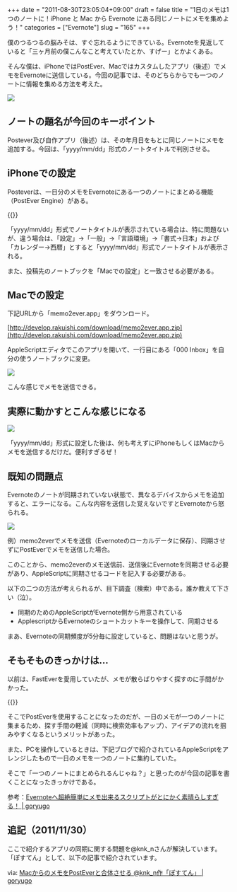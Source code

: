 +++
date = "2011-08-30T23:05:04+09:00"
draft = false
title = "1日のメモは1つのノートに！iPhone と Mac から Evernote にある同じノートにメモを集めよう！"
categories = ["Evernote"]
slug = "165"
+++

僕のつるつるの脳みそは、すぐ忘れるようにできている。Evernoteを見返していると「三ヶ月前の僕こんなこと考えていたとか、すげー」とかよくある。

そんな僕は、iPhoneではPostEver、Macではカスタムしたアプリ（後述）でメモをEvernoteに送信している。今回の記事では、そのどちらからでも一つのノートに情報を集める方法を考えた。

![](/images/2011/09/0165_1.png)

## ノートの題名が今回のキーポイント

Postever及び自作アプリ（後述）は、その年月日をもとに同じノートにメモを追加する。今回は、「yyyy/mm/dd」形式のノートタイトルで判別させる。

## iPhoneでの設定

Posteverは、一日分のメモをEvernoteにある一つのノートにまとめる機能（PostEver Engine）がある。

{{<app id="422023962" title="PostEver 2.2.2（￥170）" src="http://a1.mzstatic.com/us/r1000/070/Purple/b3/7a/ec/mzl.hvxudaba.100x100-75.png">}}

「yyyy/mm/dd」形式でノートタイトルが表示されている場合は、特に問題ないが、違う場合は、「設定」→「一般」→「言語環境」→「書式→日本」および「カレンダー→西暦」とすると「yyyy/mm/dd」形式でノートタイトルが表示される。

また、投稿先のノートブックを「Macでの設定」と一致させる必要がある。

## Macでの設定

下記URLから「memo2ever.app」をダウンロード。

[http://develop.rakuishi.com/download/memo2ever.app.zip](http://develop.rakuishi.com/download/memo2ever.app.zip)

AppleScriptエディタでこのアプリを開いて、一行目にある「000 Inbox」を自分の使うノートブックに変更。

![](/images/2011/09/0165_2.jpg)

こんな感じでメモを送信できる。

## 実際に動かすとこんな感じになる

![](/images/2011/09/0165_3.jpg)

「yyyy/mm/dd」形式に設定した後は、何も考えずにiPhoneもしくはMacからメモを送信するだけだ。便利すぎるぜ！

## 既知の問題点

Evernoteのノートが同期されていない状態で、異なるデバイスからメモを追加すると、エラーになる。こんな内容を送信した覚えないですとEvernoteから怒られる。

![](/images/2011/09/0165_4.jpg)

例）memo2everでメモを送信（Evernoteのローカルデータに保存）、同期させずにPostEverでメモを送信した場合。

このことから、memo2everのメモ送信前、送信後にEvernoteを同期させる必要があり、AppleScriptに同期させるコードを記入する必要がある。

以下の二つの方法が考えられるが、目下調査（検索）中である。誰か教えて下さい（泣）。

* 同期のためのAppleScriptがEvernote側から用意されている
* ApplescriptからEvernoteのショートカットキーを操作して、同期させる

まあ、Evernoteの同期頻度が5分毎に設定していると、問題はないと思うが。

## そもそものきっかけは…

以前は、FastEverを愛用していたが、メモが散らばりやすく探すのに手間がかかった。

{{<app id="364580273" title="FastEver 1.9（￥170）" src="http://a2.mzstatic.com/us/r1000/109/Purple/d5/30/30/mzl.efyvlpba.100x100-75.png">}}

そこでPostEverを使用することになったのだが、一日のメモが一つのノートに集まるため、探す手間の軽減（同時に検索効率もアップ）、アイデアの流れを掴みやすくなるというメリットがあった。

また、PCを操作しているときは、下記ブログで紹介されているAppleScriptをアレンジしたもので一日のメモを一つのノートに集約していた。

そこで「一つのノートにまとめられるんじゃね？」と思ったのが今回の記事を書くことになったきっかけである。

参考：[Evernoteへ超絶簡単にメモ出来るスクリプトがとにかく素晴らしすぎる！ | goryugo](http://goryugo.com/20110309/endiary/)

## 追記（2011/11/30）

ここで紹介するアプリの同期に関する問題を@knk_nさんが解決しています。「ぽすてん」として、以下の記事で紹介されています。

via: [MacからのメモをPostEverと合体させる @knk_n作「ぽすてん」 | goryugo](http://goryugo.com/20111130/knk_n_evernote/)
